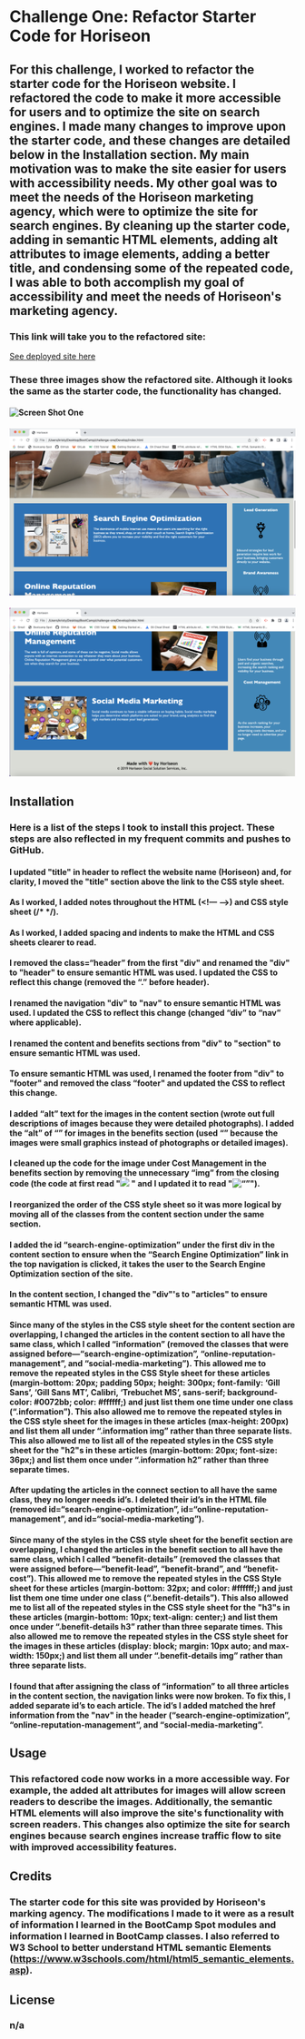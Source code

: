 # Challenge One: Refactor Starter Code for Horiseon

## For this challenge, I worked to refactor the starter code for the Horiseon website. I refactored the code to make it more accessible for users and to optimize the site on search engines. I made many changes to improve upon the starter code, and these changes are detailed below in the Installation section. My main motivation was to make the site easier for users with accessibility needs. My other goal was to meet the needs of the Horiseon marketing agency, which were to optimize the site for search engines. By cleaning up the starter code, adding in semantic HTML elements, adding alt attributes to image elements, adding a better title, and condensing some of the repeated code, I was able to both accomplish my goal of accessibility and meet the needs of Horiseon's marketing agency. 

### This link will take you to the refactored site: 

[See deployed site here](https://kristynerhaugen.github.io/challenge-one/)

### These three images show the refactored site. Although it looks the same as the starter code, the functionality has changed. 

#### ![Screen Shot One](assets/images/ScreenShot_1.png)
#### ![Screen Shot Two](assets/images/ScreenShot_2.png)
#### ![Screen Shot Three](assets/images/ScreenShot_3.png)


## Installation
### Here is a list of the steps I took to install this project. These steps are also reflected in my frequent commits and pushes to GitHub. 
#### I updated "title" in header to reflect the website name (Horiseon) and, for clarity, I moved the "title" section above the link to the CSS style sheet. 
#### As I worked, I added notes throughout the HTML (<!— —>) and CSS style sheet (/* */).
#### As I worked, I added spacing and indents to make the HTML and CSS sheets clearer to read.
#### I removed the class=“header” from the first "div" and renamed the "div" to "header" to ensure semantic HTML was used. I updated the CSS to reflect this change (removed the “.” before header).
#### I renamed the navigation "div" to "nav" to ensure semantic HTML was used. I updated the CSS to reflect this change (changed “div” to “nav” where applicable).
#### I renamed the content and benefits sections from "div" to "section" to ensure semantic HTML was used.
#### To ensure semantic HTML was used, I renamed the footer from "div" to "footer" and removed the class “footer" and updated the CSS to reflect this change. 
#### I added “alt” text for the images in the content section (wrote out full descriptions of images because they were detailed photographs). I added the “alt” of “” for images in the benefits section (used “” because the images were small graphics instead of photographs or detailed images). 
#### I cleaned up the code for the image under Cost Management in the benefits section by removing the unnecessary “img” from the closing code (the code at first read "<img src=“./assets/images/cost-management.png”> </img>" and I updated it to read "<img src=“./assets/images/cost-management.png” alt=“” />"). 
#### I reorganized the order of the CSS style sheet so it was more logical by moving all of the classes from the content section under the same section. 
#### I added the id “search-engine-optimization” under the first div in the content section to ensure when the “Search Engine Optimization” link in the top navigation is clicked, it takes the user to the Search Engine Optimization section of the site. 
#### In the content section, I changed the "div"'s to "articles" to ensure semantic HTML was used. 
#### Since many of the styles in the CSS style sheet for the content section are overlapping, I changed the articles in the content section to all have the same class, which I called “information” (removed the classes that were assigned before—“search-engine-optimization”, “online-reputation-management”, and “social-media-marketing”). This allowed me to remove the repeated styles in the CSS Style sheet for these articles (margin-bottom: 20px; padding 50px; height: 300px; font-family: ‘Gill Sans’, ‘Gill Sans MT’, Calibri, ‘Trebuchet MS’, sans-serif; background-color: #0072bb; color: #ffffff;) and just list them one time under one class (“.information”). This also allowed me to remove the repeated styles in the CSS style sheet for the images in these articles (max-height: 200px) and list them all under “.information img” rather than three separate lists. This also allowed me to list all of the repeated styles in the CSS style sheet for the "h2"s in these articles (margin-bottom: 20px; font-size: 36px;) and list them once under “.information h2” rather than three separate times. 
#### After updating the articles in the connect section to all have the same class, they no longer needs id’s. I deleted their id’s in the HTML file (removed id=“search-engine-optimization”, id=“online-reputation-management”, and id=“social-media-marketing”). 
#### Since many of the styles in the CSS style sheet for the benefit section are overlapping, I changed the articles in the benefit section to all have the same class, which I called “benefit-details” (removed the classes that were assigned before—“benefit-lead”, “benefit-brand”, and “benefit-cost”). This allowed me to remove the repeated styles in the CSS Style sheet for these articles (margin-bottom: 32px; and color: #ffffff;) and just list them one time under one class (“.benefit-details”). This also allowed me to list all of the repeated styles in the CSS style sheet for the "h3"s in these articles (margin-bottom: 10px; text-align: center;) and list them once under “.benefit-details h3” rather than three separate times. This also allowed me to remove the repeated styles in the CSS style sheet for the images in these articles (display: block; margin: 10px auto; and max-width: 150px;) and list them all under “.benefit-details img” rather than three separate lists.
#### I found that after assigning the class of “information” to all three articles in the content section, the navigation links were now broken. To fix this, I added separate id’s to each article. The id’s I added matched the href information from the "nav" in the header (“search-engine-optimization”, “online-reputation-management”, and “social-media-marketing”. 


## Usage
### This refactored code now works in a more accessible way. For example, the added alt attributes for images will allow screen readers to describe the images. Additionally, the semantic HTML elements will also improve the site's functionality with screen readers. This changes also optimize the site for search engines because search engines increase traffic flow to site with improved accessibility features. 

## Credits
### The starter code for this site was provided by Horiseon's marking agency. The modifications I made to it were as a result of information I learned in the BootCamp Spot modules and information I learned in BootCamp classes. I also referred to W3 School to better understand HTML semantic Elements (https://www.w3schools.com/html/html5_semantic_elements.asp). 

## License 
### n/a 